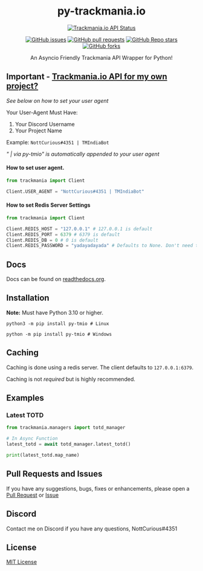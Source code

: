 <div align=center>
<h1>py-trackmania.io</h1>

[![Trackmania.io API Status](https://img.shields.io/website?down_message=Offline&label=Trackmania.io%20API&up_message=Online&url=https%3A%2F%2Ftrackmania.io)](https://trackmania.io)

[![GitHub issues](https://img.shields.io/github/issues/NottCurious/py-tmio?logo=github)](https://github.com/NottCurious/py-tmio/issues)
[![GitHub pull requests](https://img.shields.io/github/issues-pr/NottCurious/py-tmio?logo=github)](https://github.com/NottCurious/py-tmio/pulls)
[![GitHub Repo stars](https://img.shields.io/github/stars/NottCurious/py-tmio?logo=github&style=flat-square)](https://github.com/NottCurious/py-tmio/stargazers)
[![GitHub forks](https://img.shields.io/github/forks/NottCurious/py-tmio?style=flat-square)](https://github.com/NottCurious/py-tmio/network/members)

An Asyncio Friendly Trackmania API Wrapper for Python!
</div>

## Important - [Trackmania.io API for my own project?](https://openplanet.dev/tmio/api)

*See below on how to set your user agent*

Your User-Agent Must Have:

1. Your Discord Username
2. Your Project Name

Example:
`NottCurious#4351 | TMIndiaBot`

*" | via py-tmio" is automatically appended to your user agent*

#### How to set user agent.

```python
from trackmania import Client

Client.USER_AGENT = "NottCurious#4351 | TMIndiaBot"
```

#### How to set Redis Server Settings

```python
from trackmania import Client

Client.REDIS_HOST = "127.0.0.1" # 127.0.0.1 is default
Client.REDIS_PORT = 6379 # 6379 is default
Client.REDIS_DB = 0 # 0 is default
Client.REDIS_PASSWORD = "yadayadayada" # Defaults to None. Don't need to change this if your redis server does not have a password.
```

## Docs

Docs can be found on [readthedocs.org](https://py-trackmaniaio.readthedocs.io/en/latest/).

## Installation

**Note:** Must have Python 3.10 or higher.

```shell
python3 -m pip install py-tmio # Linux

python -m pip install py-tmio # Windows
```

## Caching

Caching is done using a redis server. The client defaults to `127.0.0.1:6379`.

Caching is not *required* but is highly recommended.

## Examples

### Latest TOTD

```python
from trackmania.managers import totd_manager

# In Async Function
latest_totd = await totd_manager.latest_totd()

print(latest_totd.map_name)
```

## Pull Requests and Issues

If you have any suggestions, bugs, fixes or enhancements, please open
a [Pull Request](https://github.com/NottCurious/py-tmio/compare)
or [Issue](https://github.com/NottCurious/py-tmio/issues/new)

## Discord

Contact me on Discord if you have any questions, NottCurious#4351

## License

[MIT License](https://mit-license.org/)
